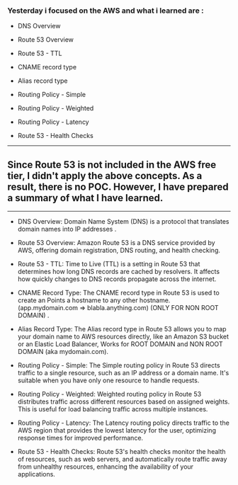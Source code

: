 ### Yesterday i focused on the AWS and what i learned are :
- DNS  Overview

- Route 53 Overview

- Route 53 - TTL

- CNAME record type
 
- Alias record type

-  Routing Policy - Simple

-  Routing Policy - Weighted

- Routing Policy - Latency

- Route 53 - Health Checks

****
## Since Route 53 is not included in the AWS free tier, I didn't apply the above concepts. As a result, there is no POC. However, I have prepared a summary of what I have learned.

****

- DNS Overview:
Domain Name System (DNS) is a protocol that translates domain names into IP addresses .

- Route 53 Overview:
Amazon Route 53 is a DNS service provided by AWS, offering domain registration, DNS routing, and health checking.

- Route 53 - TTL:
Time to Live (TTL) is a setting in Route 53 that determines how long DNS records are cached by resolvers. It affects how quickly changes to DNS records propagate across the internet.

- CNAME Record Type:
The CNAME record type in Route 53 is used to create an Points a hostname to any other hostname. (app.mydomain.com => blabla.anything.com) (ONLY FOR NON ROOT DOMAIN) .

- Alias Record Type:
The Alias record type in Route 53 allows you to map your domain name to AWS resources directly, like an Amazon S3 bucket or an Elastic Load Balancer,  Works for ROOT DOMAIN and NON ROOT DOMAIN (aka mydomain.com).

- Routing Policy - Simple:
The Simple routing policy in Route 53 directs traffic to a single resource, such as an IP address or a domain name. It's suitable when you have only one resource to handle requests.

- Routing Policy - Weighted:
Weighted routing policy in Route 53 distributes traffic across different resources based on assigned weights. This is useful for load balancing traffic across multiple instances.

- Routing Policy - Latency:
The Latency routing policy directs traffic to the AWS region that provides the lowest latency for the user, optimizing response times for improved performance.

- Route 53 - Health Checks:
Route 53's health checks monitor the health of resources, such as web servers, and automatically route traffic away from unhealthy resources, enhancing the availability of your applications.



